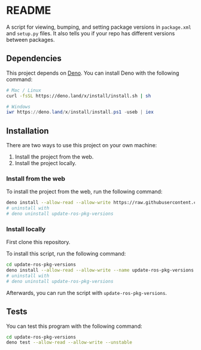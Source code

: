 # README

A script for viewing, bumping, and setting package versions in `package.xml` and
`setup.py` files. It also tells you if your repo has different versions between
packages.

## Dependencies

This project depends on [Deno](https://deno.land/). You can install Deno with
the following command:

```bash
# Mac / Linux
curl -fsSL https://deno.land/x/install/install.sh | sh
```

```powershell
# Windows
iwr https://deno.land/x/install/install.ps1 -useb | iex
```

## Installation

There are two ways to use this project on your own machine:

1. Install the project from the web.
2. Install the project locally.

### Install from the web

To install the project from the web, run the following command:

```bash
deno install --allow-read --allow-write https://raw.githubusercontent.com/audrow/update-ros-pkg-versions/deploy/build/update-ros-pkg-versions.js
# uninstall with
# deno uninstall update-ros-pkg-versions
```

### Install locally

First clone this repository.

To install this script, run the following command:

```bash
cd update-ros-pkg-versions
deno install --allow-read --allow-write --name update-ros-pkg-versions src/index.ts
# uninstall with
# deno uninstall update-ros-pkg-versions
```

Afterwards, you can run the script with `update-ros-pkg-versions`.

## Tests

You can test this program with the following command:

```bash
cd update-ros-pkg-versions
deno test --allow-read --allow-write --unstable
```
